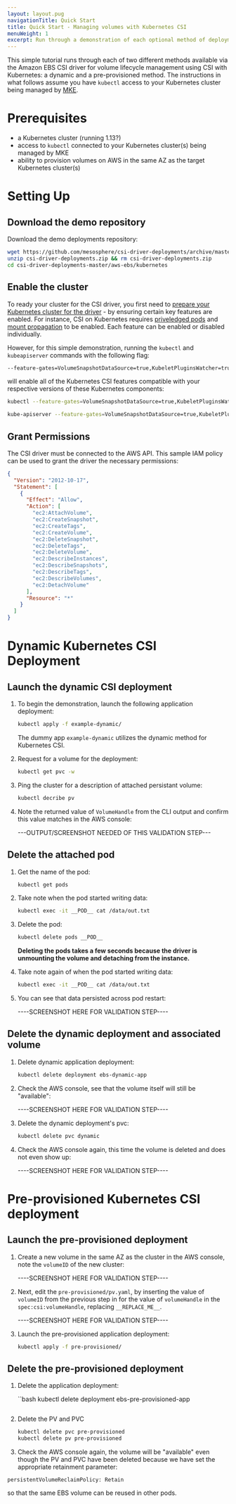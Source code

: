 ```yaml
---
layout: layout.pug
navigationTitle: Quick Start
title: Quick Start - Managing volumes with Kubernetes CSI
menuWeight: 1
excerpt: Run through a demonstration of each optional method of deployment lifecycle management.
---
```


This simple tutorial runs through each of two different methods available via the Amazon EBS CSI driver for volume lifecycle management using CSI with Kubernetes: a dynamic and a pre-provisioned method. The instructions in what follows assume you have `kubectl` access to your Kubernetes cluster being managed by [MKE]().

# Prerequisites

- a Kubernetes cluster (running 1.13?)
- access to `kubectl` connected to your Kubernetes cluster(s) being managed by MKE
- ability to provision volumes on AWS in the same AZ as the target Kubernetes cluster(s)

# Setting Up

## Download the demo repository

Download the demo deployments repository:

```bash
wget https://github.com/mesosphere/csi-driver-deployments/archive/master.zip -O csi-driver-deployments.zip
unzip csi-driver-deployments.zip && rm csi-driver-deployments.zip
cd csi-driver-deployments-master/aws-ebs/kubernetes
```

## Enable the cluster

To ready your cluster for the CSI driver, you first need to [prepare your Kubernetes cluster for the driver](https://kubernetes-csi.github.io/docs/Home.html) - by ensuring certain key features are enabled. For instance, CSI on Kubernetes requires [priveledged pods]() and [mount propagation]() to be enabled. Each feature can be enabled or disabled individually.

However, for this simple demonstration, running the `kubectl` and `kubeapiserver` commands with the following flag:

```bash
--feature-gates=VolumeSnapshotDataSource=true,KubeletPluginsWatcher=true,CSINodeInfo=true,CSIDriverRegistry=true
```

will enable all of the Kubernetes CSI features compatible with your respective versions of these Kubernetes components:

```bash
kubectl --feature-gates=VolumeSnapshotDataSource=true,KubeletPluginsWatcher=true,CSINodeInfo=true,CSIDriverRegistry=true
```

```bash
kube-apiserver --feature-gates=VolumeSnapshotDataSource=true,KubeletPluginsWatcher=true,CSINodeInfo=true,CSIDriverRegistry=true
```

## Grant Permissions

The CSI driver must be connected to the AWS API. This sample IAM policy can be used to grant the driver the necessary permissions:

<!-- following json asset taken from public repo: https://github.com/mesosphere/csi-driver-deployments/tree/master/aws-ebs/kubernetes -->

```json
{
  "Version": "2012-10-17",
  "Statement": [
    {
      "Effect": "Allow",
      "Action": [
        "ec2:AttachVolume",
        "ec2:CreateSnapshot",
        "ec2:CreateTags",
        "ec2:CreateVolume",
        "ec2:DeleteSnapshot",
        "ec2:DeleteTags",
        "ec2:DeleteVolume",
        "ec2:DescribeInstances",
        "ec2:DescribeSnapshots",
        "ec2:DescribeTags",
        "ec2:DescribeVolumes",
        "ec2:DetachVolume"
      ],
      "Resource": "*"
    }
  ]
}
```

# Dynamic Kubernetes CSI Deployment

## Launch the dynamic CSI deployment

1. To begin the demonstration, launch the following application deployment:

    ```bash
    kubectl apply -f example-dynamic/
    ```

    The dummy app `example-dynamic` utilizes the dynamic method for Kubernetes CSI.

    <!-- What is the big difference between the two modes? What makes the dynamic method "dynamic" per se? -->

1. Request for a volume for the deployment:

    ```bash
    kubectl get pvc -w
    ```

1.  Ping the cluster for a description of attached persistant volume:

    ```bash
    kubectl decribe pv
    ```

1. Note the returned value of `VolumeHandle` from the CLI output and confirm this value matches in the AWS console:

    ---OUTPUT/SCREENSHOT NEEDED OF THIS VALIDATION STEP---

## Delete the attached pod

1. Get the name of the pod:

    ```bash
    kubectl get pods
    ```

1. Take note when the pod started writing data:

    ```bash
    kubectl exec -it __POD__ cat /data/out.txt
    ```

1. Delete the pod:

    ```bash
    kubectl delete pods __POD__
    ```

    **Deleting the pods takes a few seconds because the driver is unmounting the volume and detaching from the instance.**

1. Take note again of when the pod started writing data:

    ```bash
    kubectl exec -it __POD__ cat /data/out.txt
    ```
1. You can see that data persisted across pod restart:

    ----SCREENSHOT HERE FOR VALIDATION STEP----


## Delete the dynamic deployment and associated volume

1. Delete dynamic application deployment:

    ```bash
    kubectl delete deployment ebs-dynamic-app
    ```

1. Check the AWS console, see that the volume itself will still be "available":

      ----SCREENSHOT HERE FOR VALIDATION STEP----

1. Delete the dynamic deployment's pvc:

    ```bash
    kubectl delete pvc dynamic
    ```
1. Check the AWS console again, this time the volume is deleted and does not even show up:

      ----SCREENSHOT HERE FOR VALIDATION STEP----

# Pre-provisioned Kubernetes CSI deployment

## Launch the pre-provisioned deployment

 <!-- a use case is using an existing EBS volume in a new cluster -->

1. Create a new volume in the same AZ as the cluster in the AWS console, note the `volumeID` of the new cluster:

      ----SCREENSHOT HERE FOR VALIDATION STEP----

1. Next, edit the `pre-provisioned/pv.yaml`, by inserting the value of `volumeID` from the previous step in for the value of `volumeHandle` in the `spec:csi:volumeHandle`, replacing `__REPLACE_ME__`.

      ----SCREENSHOT HERE FOR VALIDATION STEP----

1. Launch the pre-provisioned application deployment:

    ```bash
    kubectl apply -f pre-provisioned/
    ```
## Delete the pre-provisioned deployment

1. Delete the application deployment:

    ``bash
    kubectl delete deployment ebs-pre-provisioned-app
    ```

1. Delete the PV and PVC

    ```bash
    kubectl delete pvc pre-provisioned
    kubectl delete pv pre-provisioned
    ```

1. Check the AWS console again, the volume will be "available" even though the PV and PVC have been deleted because we have set the appropriate retainment parameter:

`persistentVolumeReclaimPolicy: Retain`

so that the same EBS volume can be reused in other pods.
